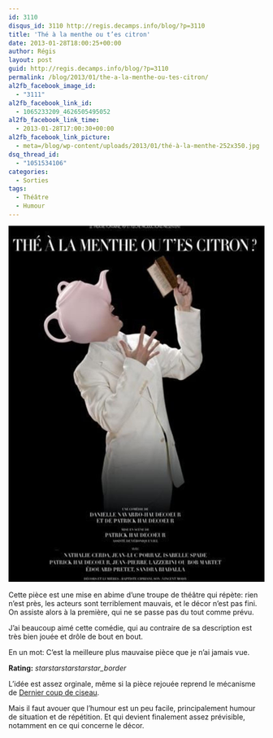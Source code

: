 ```yaml
---
id: 3110
disqus_id: 3110 http://regis.decamps.info/blog/?p=3110
title: 'Thé à la menthe ou t’es citron'
date: 2013-01-28T18:00:25+00:00
author: Régis
layout: post
guid: http://regis.decamps.info/blog/?p=3110
permalink: /blog/2013/01/the-a-la-menthe-ou-tes-citron/
al2fb_facebook_image_id:
  - "3111"
al2fb_facebook_link_id:
  - 1065233209_4626505495052
al2fb_facebook_link_time:
  - 2013-01-28T17:00:30+00:00
al2fb_facebook_link_picture:
  - meta=/blog/wp-content/uploads/2013/01/thé-à-la-menthe-252x350.jpg
dsq_thread_id:
  - "1051534106"
categories:
  - Sorties
tags:
  - Théâtre
  - Humour
---
```

![affiche](/blog/wp-content/uploads/2013/01/thé-à-la-menthe.jpg)
  
Cette pièce est une mise en abime d’une troupe de théâtre qui répète: rien n’est près, les acteurs sont terriblement mauvais, et le décor n’est pas fini. On assiste alors à la première, qui ne se passe pas du tout comme prévu.

J’ai beaucoup aimé cette comédie, qui au contraire de sa description est très bien jouée et drôle de bout en bout.

En un mot: C’est la meilleure plus mauvaise pièce que je n’ai jamais vue.
  


**Rating:** <i class="material-icons">star</i><i class="material-icons">star</i><i class="material-icons">star</i><i class="material-icons">star</i><i class="material-icons">star_border</i> 


  
<!--more-->


  
L’idée est assez orginale, même si la pièce rejouée reprend le mécanisme de [Dernier coup de ciseau](http://regis.decamps.info/blog/2012/03/dernier-coup-de-ciseaux/).

Mais il faut avouer que l’humour est un peu facile, principalement humour de situation et de répétition. Et qui devient finalement assez prévisible, notamment en ce qui concerne le décor.
